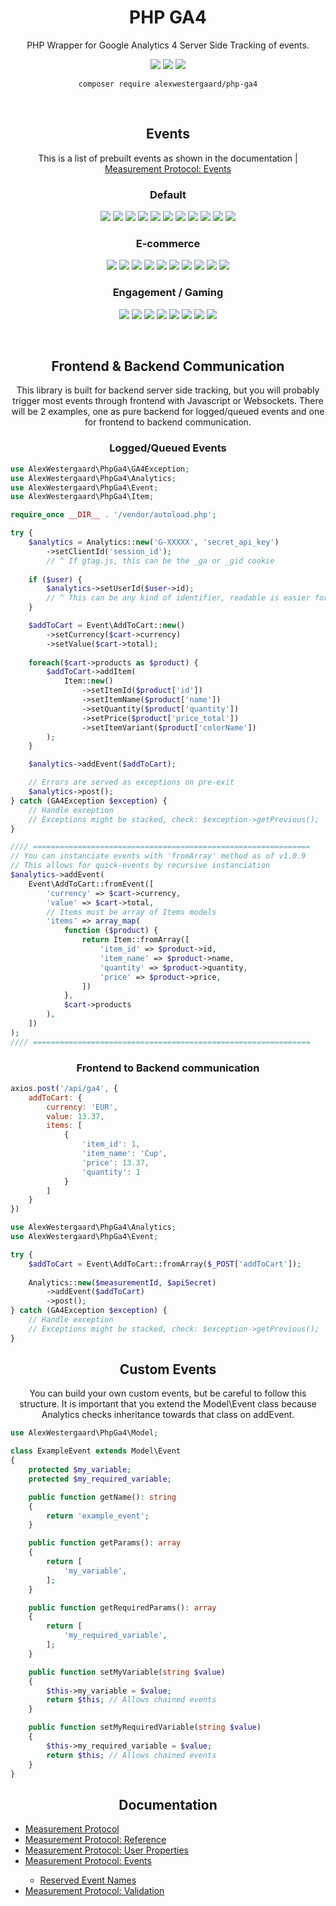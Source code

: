<h1 style="text-align:center">PHP GA4</h1>

<p style="text-align:center">PHP Wrapper for Google Analytics 4 Server Side Tracking of events.</p>

<p style="text-align:center">
    <a href="https://www.php.net/releases/" target="_blank">
        <img src="https://img.shields.io/packagist/php-v/alexwestergaard/php-ga4?color=blue&style=for-the-badge"></a>
    <a href="https://github.com/AlexWestergaard/php-ga4/releases/latest" target="_blank">
        <img src="https://img.shields.io/github/languages/code-size/alexwestergaard/php-ga4?color=blue&style=for-the-badge"></a>
    <a href="https://github.com/AlexWestergaard/php-ga4/issues" target="_blank">
        <img src="https://img.shields.io/github/issues-raw/alexwestergaard/php-ga4?color=red&style=for-the-badge"></a>
</p>

<p style="text-align:center">
    <code>composer require alexwestergaard/php-ga4</code>
</p>

<br>

<h2 style="text-align:center">Events</h2>

<p style="text-align:center">
    This is a list of prebuilt events as shown in the documentation |
    <a href="https://developers.google.com/analytics/devguides/collection/protocol/ga4/reference/events" target="_blank">Measurement Protocol: Events</a><br>
</p>

<h3 style="text-align:center">Default</h3>

<p style="text-align:center">
    <img src="https://shields.io/badge/Share-informational">
    <img src="https://shields.io/badge/Signup-informational">
    <img src="https://shields.io/badge/Login-informational">
    <img src="https://shields.io/badge/Search-informational">
    <img src="https://shields.io/badge/SelectContent-informational">
    <img src="https://shields.io/badge/SelectItem-informational">
    <img src="https://shields.io/badge/SelectPromotion-informational">
    <img src="https://shields.io/badge/ViewItem-informational">
    <img src="https://shields.io/badge/ViewItemList-informational">
    <img src="https://shields.io/badge/ViewPromotion-informational">
    <img src="https://shields.io/badge/ViewSearchResults-informational">
</p>

<h3 style="text-align:center">E-commerce</h3>

<p style="text-align:center">
    <img src="https://shields.io/badge/GenerateLead-informational">
    <img src="https://shields.io/badge/AddToWishlist-informational">
    <img src="https://shields.io/badge/AddToCart-informational">
    <img src="https://shields.io/badge/ViewCart-informational">
    <img src="https://shields.io/badge/RemoveFromCart-informational">
    <img src="https://shields.io/badge/BeginCheckout-informational">
    <img src="https://shields.io/badge/AddPaymentInfo-informational">
    <img src="https://shields.io/badge/AddShippingInfo-informational">
    <img src="https://shields.io/badge/Purchase-informational">
    <img src="https://shields.io/badge/Refund-informational">
</p>
  
<h3 style="text-align:center">Engagement / Gaming</h3>

<p style="text-align:center">
    <img src="https://shields.io/badge/EarnVirtualCurrency-informational">
    <img src="https://shields.io/badge/SpendVirtualCurrency-informational">
    <img src="https://shields.io/badge/LevelUp-informational">
    <img src="https://shields.io/badge/PostScore-informational">
    <img src="https://shields.io/badge/TutorialBegin-informational">
    <img src="https://shields.io/badge/TutorialComplete-informational">
    <img src="https://shields.io/badge/UnlockAchievement-informational">
    <img src="https://shields.io/badge/JoinGroup-informational">
</p>

<br>

<h2 style="text-align:center">Frontend & Backend Communication</h2>

<p style="text-align:center">
    This library is built for backend server side tracking, but you will probably trigger most events through frontend with Javascript or Websockets. There will be 2 examples, one as pure backend for logged/queued events and one for frontend to backend communication.
</p>
  
<h3 style="text-align:center">Logged/Queued Events</h3>

```php
use AlexWestergaard\PhpGa4\GA4Exception;
use AlexWestergaard\PhpGa4\Analytics;
use AlexWestergaard\PhpGa4\Event;
use AlexWestergaard\PhpGa4\Item;

require_once __DIR__ . '/vendor/autoload.php';

try {
    $analytics = Analytics::new('G-XXXXX', 'secret_api_key')
        ->setClientId('session_id');
        // ^ If gtag.js, this can be the _ga or _gid cookie
    
    if ($user) {
        $analytics->setUserId($user->id);
        // ^ This can be any kind of identifier, readable is easier for you
    }

    $addToCart = Event\AddToCart::new()
        ->setCurrency($cart->currency)
        ->setValue($cart->total);
    
    foreach($cart->products as $product) {
        $addToCart->addItem(
            Item::new()
                ->setItemId($product['id'])
                ->setItemName($product['name'])
                ->setQuantity($product['quantity'])
                ->setPrice($product['price_total'])
                ->setItemVariant($product['colorName'])
        );
    }

    $analytics->addEvent($addToCart);

    // Errors are served as exceptions on pre-exit
    $analytics->post();
} catch (GA4Exception $exception) {
    // Handle exception
    // Exceptions might be stacked, check: $exception->getPrevious();
}

//// ==============================================================
// You can instanciate events with 'fromArray' method as of v1.0.9
// This allows for quick-events by recursive instanciation
$analytics->addEvent(
    Event\AddToCart::fromEvent([
        'currency' => $cart->currency,
        'value' => $cart->total,
        // Items must be array of Items models
        'items' => array_map(
            function ($product) {
                return Item::fromArray([
                    'item_id' => $product->id,
                    'item_name' => $product->name,
                    'quantity' => $product->quantity,
                    'price' => $product->price,
                ])
            },
            $cart->products
        ),
    ])
);
//// ==============================================================
```

<h3 style="text-align:center">Frontend to Backend communication</h3>

```js
axios.post('/api/ga4', {
    addToCart: {
        currency: 'EUR',
        value: 13.37,
        items: [
            {
                'item_id': 1,
                'item_name': 'Cup',
                'price': 13.37,
                'quantity': 1
            }
        ]
    }
})
```

```php
use AlexWestergaard\PhpGa4\Analytics;
use AlexWestergaard\PhpGa4\Event;

try {
    $addToCart = Event\AddToCart::fromArray($_POST['addToCart']);
    
    Analytics::new($measurementId, $apiSecret)
        ->addEvent($addToCart)
        ->post();
} catch (GA4Exception $exception) {
    // Handle exception
    // Exceptions might be stacked, check: $exception->getPrevious();
}
```

<h2 style="text-align:center">Custom Events</h2>

<p style="text-align:center">
    You can build your own custom events, but be careful to follow this structure.
    It is important that you extend the Model\Event class because Analytics checks inheritance towards that class on addEvent.
</p>

```php
use AlexWestergaard\PhpGa4\Model;

class ExampleEvent extends Model\Event
{
    protected $my_variable;
    protected $my_required_variable;

    public function getName(): string
    {
        return 'example_event';
    }

    public function getParams(): array
    {
        return [
            'my_variable',
        ];
    }

    public function getRequiredParams(): array
    {
        return [
            'my_required_variable',
        ];
    }

    public function setMyVariable(string $value)
    {
        $this->my_variable = $value;
        return $this; // Allows chained events
    }

    public function setMyRequiredVariable(string $value)
    {
        $this->my_required_variable = $value;
        return $this; // Allows chained events
    }
}
```

<h2 style="text-align:center">Documentation</h2>

<ul>
    <li><a href="https://developers.google.com/analytics/devguides/collection/protocol/ga4" target="_blank">Measurement Protocol</a></li>
    <li><a href="https://developers.google.com/analytics/devguides/collection/protocol/ga4/reference?client_type=gtag" target="_blank">Measurement Protocol: Reference</a></li>
    <li><a href="https://developers.google.com/analytics/devguides/collection/protocol/ga4/user-properties?client_type=gtag" target="_blank">Measurement Protocol: User Properties</a></li>
    <li><a href="https://developers.google.com/analytics/devguides/collection/protocol/ga4/reference/events" target="_blank">Measurement Protocol: Events</a></li>
    <ul>
        <li><a href="https://developers.google.com/analytics/devguides/collection/protocol/ga4/reference?client_type=gtag#reserved_event_names" target="_blank">Reserved Event Names</a></li>
    </ul>
    <li><a href="https://developers.google.com/analytics/devguides/collection/protocol/ga4/validating-events?client_type=gtag" target="_blank">Measurement Protocol: Validation</a></li>
</ul>